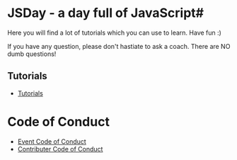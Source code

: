 # JSDay - a day full of JavaScript#

Here you will find a lot of tutorials which you can use to learn. Have fun :)

If you have any question, please don't hastiate to ask a coach.
There are NO dumb questions!

## Tutorials ##
* [Tutorials](tutorials.md) 

# Code of Conduct #
* [Event Code of Conduct](EVENT_CODEOFCONDUCT.md) 
* [Contributer Code of Conduct](CODE_OF_CONDUCT.md)
